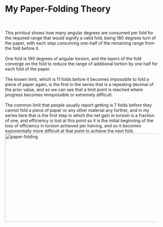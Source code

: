 # My Paper-Folding Theory

<br>
<br>
This printout shows how many angular degrees are consumed per fold for the required range that would signify a valid fold, being 180 degrees turn of the paper, with each step consuming one-half of the remaining range from the fold before it.
<br>
<br>
One fold is 180 degrees of angular torsion, and the layers of the fold converge on the fold to reduce the range of additional tortion by one half for each fold of the paper.
<br>
<br>
The known limit, which is 11 folds before it becomes impossible to fold a piece of paper again, is the first in the series that is a repeating decimal of the prior value, and so we can see that a limit point is reached where progress becomes immpossible or extremely difficult.
<br>
<br>
The common limit that people usually report getting is 7 folds before they cannot fold a piece of paper or any other material any further, and in my series here that is the first step in which the net gain in torsion is a fraction of one, and efficiency is lost at this point so it is the initial beginning of the loss of efficiency in torsion achieved per halving, and so it becomes exponentially more difficult at that point to achieve the next fold.
<br>
<img width="1005" height="291" alt="paper-folding" src="https://github.com/user-attachments/assets/bb357b65-0e35-4574-8939-429377afe782" />
